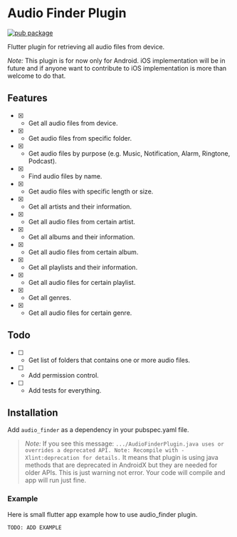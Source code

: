 # Audio Finder Plugin

[![pub package](https://img.shields.io/pub/v/camera.svg)](https://pub.dartlang.org/packages/camera)

Flutter plugin for retrieving all audio files from device. 

*Note:* This plugin is for now only for Android. iOS implementation will be in future and if anyone want to contribute to iOS implementation is more than welcome to do that.

## Features

- [x] - Get all audio files from device.
- [x] - Get audio files from specific folder.
- [x] - Get audio files by purpose (e.g. Music, Notification, Alarm, Ringtone, Podcast).
- [x] - Find audio files by name.
- [x] - Get audio files with specific length or size.
- [x] - Get all artists and their information.
- [x] - Get all audio files from certain artist.
- [x] - Get all albums and their information.
- [x] - Get all audio files from certain album.
- [x] - Get all playlists and their information.
- [x] - Get all audio files for certain playlist.
- [x] - Get all genres.
- [x] - Get all audio files for certain genre.

## Todo

- [ ] - Get list of folders that contains one or more audio files.
- [ ] - Add permission control.
- [ ] - Add tests for everything.

## Installation

Add `audio_finder` as a dependency in your pubspec.yaml file.

>*Note:* If you see this message: 
  ```.../AudioFinderPlugin.java uses or overrides a deprecated API. Note: Recompile with -Xlint:deprecation for details.```
It means that plugin is using java methods that are deprecated in AndroidX but they are needed for older APIs. This is just warning not error. Your code will compile and app will run just fine.

### Example

Here is small flutter app example how to use audio_finder plugin.

```TODO: ADD EXAMPLE```

